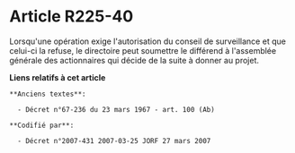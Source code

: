 # Article R225-40

Lorsqu'une opération exige l'autorisation du conseil de surveillance et que celui-ci la refuse, le directoire peut soumettre
le différend à l'assemblée générale des actionnaires qui décide de la suite à donner au projet.

**Liens relatifs à cet article**

	**Anciens textes**:

	  - Décret n°67-236 du 23 mars 1967 - art. 100 (Ab)

	**Codifié par**:

	  - Décret n°2007-431 2007-03-25 JORF 27 mars 2007
